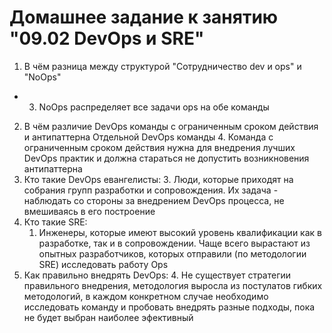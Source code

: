 # Домашнее задание к занятию "09.02 DevOps и SRE"

1. В чём разница между структурой "Сотрудничество dev и ops" и "NoOps"
  * 3. NoOps распределяет все задачи ops на обе команды
2. В чём различие DevOps команды с ограниченным сроком действия и антипаттерна Отдельной DevOps команды
   4. Команда с ограниченным сроком действия нужна для внедрения лучших DevOps практик и должна стараться не допустить возникновения антипаттерна
3. Кто такие DevOps евангелисты:
   3. Люди, которые приходят на собрания групп разработки и сопровождения. Их задача - наблюдать со стороны за внедрением DevOps процесса, не вмешиваясь в его построение
4. Кто такие SRE:
   1. Инженеры, которые имеют высокий уровень квалификации как в разработке, так и в сопровождении. Чаще всего вырастают из опытных разработчиков, которых отправили (по методологии SRE) исследовать работу Ops
5. Как правильно внедрять DevOps:
   4. Не существует стратегии правильного внедрения, методология выросла из постулатов гибких методологий, в каждом конкретном случае необходимо исследовать команду и пробовать внедрять разные подходы, пока не будет выбран наиболее эфективный
